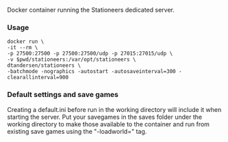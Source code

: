 Docker container running the Stationeers dedicated server.

### Usage
```console
docker run \
-it --rm \
-p 27500:27500 -p 27500:27500/udp -p 27015:27015/udp \
-v $pwd/stationeers:/var/opt/stationeers \
dtandersen/stationeers \
-batchmode -nographics -autostart -autosaveinterval=300 -clearallinterval=900
```

### Default settings and save games
Creating a default.ini before run in the working directory will include it when starting the server. Put your savegames in the saves folder under the working directory to make those available to the container and run from existing save games using the "-loadworld=<game>" tag.
